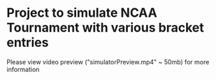 # Project to simulate NCAA Tournament with various bracket entries
Please view video preview ("simulatorPreview.mp4" ~ 50mb) for more information
